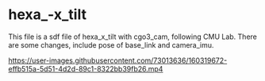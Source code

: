 # hexa_-x_tilt

This file is a sdf file of hexa_x_tilt with cgo3_cam, following CMU Lab. There are some changes, include pose of base_link and camera_imu.


https://user-images.githubusercontent.com/73013636/160319672-effb515a-5d51-4d2d-89c1-8322bb39fb26.mp4

